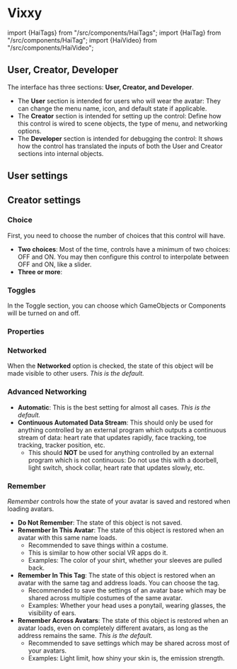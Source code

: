 # Vixxy

import {HaiTags} from "/src/components/HaiTags";
import {HaiTag} from "/src/components/HaiTag";
import {HaiVideo} from "/src/components/HaiVideo";

<HaiTags>
<HaiTag requiresBasis={true} />
</HaiTags>

## User, Creator, Developer

The interface has three sections: **User, Creator, and Developer**.

- The **User** section is intended for users who will wear the avatar: They can change the menu name, icon, and default state if applicable.
- The **Creator** section is intended for setting up the control: Define how this control is wired to scene objects, the type of menu, and networking options.
- The **Developer** section is intended for debugging the control: It shows how the control has translated the inputs of both the User and Creator sections into internal objects.

## User settings



## Creator settings

### Choice

First, you need to choose the number of choices that this control will have.
- **Two choices**: Most of the time, controls have a minimum of two choices: OFF and ON. You may then configure this control to interpolate between OFF and ON, like a slider.
- **Three or more**: 

### Toggles

In the Toggle section, you can choose which GameObjects or Components will be turned on and off.

### Properties

### Networked

When the **Networked** option is checked, the state of this object will be made visible to other users. *This is the default.*

### Advanced Networking

- **Automatic**: This is the best setting for almost all cases. *This is the default.*
- **Continuous Automated Data Stream**: This should only be used for anything controlled by an external program which outputs a
  continuous stream of data: heart rate that updates rapidly, face tracking, toe tracking, tracker position, etc.
  - This should **NOT** be used for anything controlled by an external program which is not continuous:
    Do not use this with a doorbell, light switch, shock collar, heart rate that updates slowly, etc.

### Remember

*Remember* controls how the state of your avatar is saved and restored when loading avatars.

- **Do Not Remember**: The state of this object is not saved.
- **Remember In This Avatar**: The state of this object is restored when an avatar with this same name loads.
  - Recommended to save things within a costume.
  - This is similar to how other social VR apps do it.
  - Examples: The color of your shirt, whether your sleeves are pulled back.
- **Remember In This Tag**: The state of this object is restored when an avatar with the same tag and address loads. You can choose the tag.
  - Recommended to save the settings of an avatar base which may be shared across multiple costumes of the same avatar.
  - Examples: Whether your head uses a ponytail, wearing glasses, the visibility of ears.
- **Remember Across Avatars**: The state of this object is restored when an avatar loads, even on completely different avatars, as long as the address remains the same. *This is the default.*
  - Recommended to save settings which may be shared across most of your avatars.
  - Examples: Light limit, how shiny your skin is, the emission strength.
